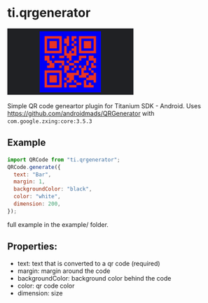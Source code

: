 # ti.qrgenerator

<img src="assets/screen.png"/>

Simple QR code geneartor plugin for Titanium SDK - Android. Uses https://github.com/androidmads/QRGenerator with `com.google.zxing:core:3.5.3`

## Example

```js
import QRCode from "ti.qrgenerator";
QRCode.generate({
  text: "Bar",
  margin: 1,
  backgroundColor: "black",
  color: "white",
  dimension: 200,
});
```

full example in the example/ folder.

## Properties:
* text: text that is converted to a qr code (required)
* margin: margin around the code
* backgroundColor: background color behind the code
* color: qr code color
* dimension: size

